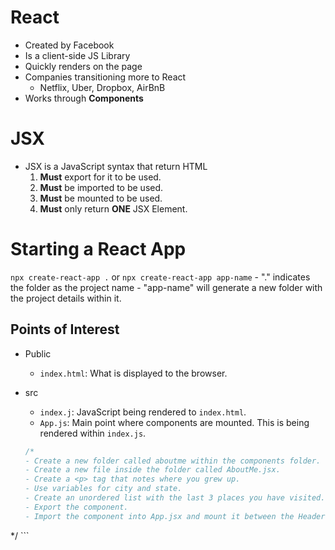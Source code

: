 # React
- Created by Facebook
- Is a client-side JS Library
- Quickly renders on the page
- Companies transitioning more to React
    - Netflix, Uber, Dropbox, AirBnB
- Works through **Components**

# JSX
- JSX is a JavaScript syntax that return HTML
    1. **Must** export for it to be used.
    2. **Must** be imported to be used.
    3. **Must** be mounted to be used.
    4. **Must** only return **ONE** JSX Element.

# Starting a React App
`npx create-react-app .` or `npx create-react-app app-name`
    - "." indicates the folder as the project name
    - "app-name" will generate a new folder with the project details within it.

## Points of Interest
- Public
    - `index.html`: What is displayed to the browser.
- src
    - `index.j`: JavaScript being rendered to `index.html`.
    - `App.js`: Main point where components are mounted. This is being rendered within `index.js`.

    ```js
    /* 
  - Create a new folder called aboutme within the components folder.
  - Create a new file inside the folder called AboutMe.jsx.
  - Create a <p> tag that notes where you grew up. 
    - Use variables for city and state.
  - Create an unordered list with the last 3 places you have visited. (Target, Alaska, the Kitchen, etc.)
  - Export the component.
  - Import the component into App.jsx and mount it between the Header and Footer components.
*/
    ```